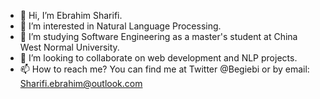 - 👋 Hi, I’m Ebrahim Sharifi.
- 👀 I’m interested in Natural Language Processing.
- 🌱 I’m studying Software Engineering as a master's student at China West Normal University.
- 💞️ I’m looking to collaborate on web development and NLP projects.
- 📫 How to reach me? You can find me at Twitter @Begiebi or by email: Sharifi.ebrahim@outlook.com

<!---
ebi-shirinbegi/ebi-shirinbegi is a ✨ special ✨ repository because its `README.md` (this file) appears on your GitHub profile.
You can click the Preview link to take a look at your changes.
--->
